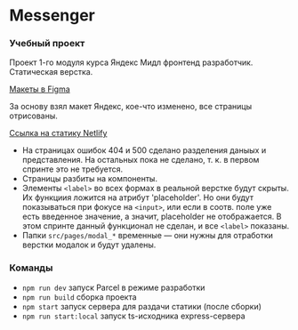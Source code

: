 # Messenger

### Учебный проект

Проект 1-го модуля курса Яндекс Мидл фронтенд разработчик. Статическая верстка.

[Макеты в Figma](https://www.figma.com/file/H1M5wxaCathUPea8BhefaD/Messenger-proto?node-id=0%3A1)

За основу взял макет Яндекс, кое-что изменено, все страницы отрисованы.

[Ссылка на статику Netlify](https://luminous-douhua-0dab3c.netlify.app/)

- На страницах ошибок 404 и 500 сделано разделения даныых и представления. На остальных пока не сделано, т. к. в первом спринте это не требуется.
- Страницы разбиты на компоненты.
- Элементы `<label>` во всех формах в реальной верстке будут скрыты. Их функциия ложится на атрибут 'placeholder'. Но они будут показываться при фокусе на `<input>`, или если в соотв. поле уже есть введенное значение, а значит, placeholder не отображается. В этом спринте данный функционал не сделан, и все `<label>` показаны.
- Папки `src/pages/modal_*` временные — они нужны для отработки верстки модалок и будут удалены.

### Команды

- `npm run dev` запуск Parcel в режиме разработки
- `npm run build` сборка проекта
- `npm start` запуск сервера для раздачи статики (после сборки)
- `npm run start:local` запуск ts-исходника express-сервера
